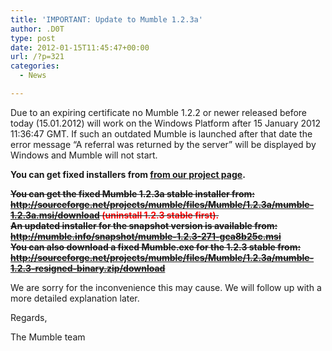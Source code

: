 ```yaml
---
title: 'IMPORTANT: Update to Mumble 1.2.3a'
author: .D0T
type: post
date: 2012-01-15T11:45:47+00:00
url: /?p=321
categories:
  - News

---
```

Due to an expiring certificate no Mumble 1.2.2 or newer released before today (15.01.2012) will work on the Windows Platform after 15 January 2012 11:36:47 GMT. If such an outdated Mumble is launched after that date the error message &#8220;A referral was returned by the server&#8221; will be displayed by Windows and Mumble will not start.

**You can get fixed installers from [from our project page][1].**

<del datetime="2012-11-11T20:38:59+00:00"><strong>You can get the fixed Mumble 1.2.3a stable installer from:<br /> <a href="http://sourceforge.net/projects/mumble/files/Mumble/1.2.3a/mumble-1.2.3a.msi/download">http://sourceforge.net/projects/mumble/files/Mumble/1.2.3a/mumble-1.2.3a.msi/download</a> <span style="color: #ff0000;">(uninstall 1.2.3 stable first).</span><br /> An updated installer for the snapshot version is available from: <a href="http://mumble.info/snapshot/mumble-1.2.3-271-gca8b25c.msi">http://mumble.info/snapshot/mumble-1.2.3-271-gca8b25c.msi</a><br /> You can also download a fixed Mumble.exe for the 1.2.3 stable from: <a href="http://sourceforge.net/projects/mumble/files/Mumble/1.2.3a/mumble-1.2.3-resigned-binary.zip/download">http://sourceforge.net/projects/mumble/files/Mumble/1.2.3a/mumble-1.2.3-resigned-binary.zip/download</a></strong></del>

We are sorry for the inconvenience this may cause. We will follow up with a more detailed explanation later.

Regards,
  
The Mumble team

 [1]: http://mumble.info